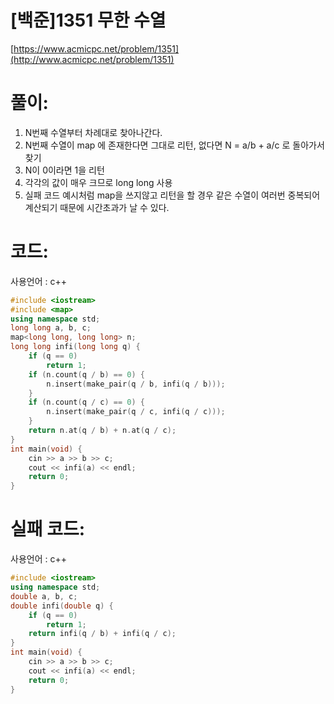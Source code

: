 # [백준]1351 무한 수열


[https://www.acmicpc.net/problem/1351](http://www.acmicpc.net/problem/1351)

# **풀이:**
1. N번째 수열부터 차례대로 찾아나간다.
2. N번째 수열이 map 에 존재한다면 그대로 리턴, 없다면 N = a/b + a/c 로 돌아가서 찾기
3. N이 0이라면 1을 리턴
4. 각각의 값이 매우 크므로 long long 사용
5. 실패 코드 예시처럼 map을 쓰지않고 리턴을 할 경우 같은 수열이 여러번 중복되어 계산되기 때문에 시간초과가 날 수 있다.


# **코드:**
사용언어 : c++

```c++
#include <iostream>
#include <map>
using namespace std;
long long a, b, c;
map<long long, long long> n;
long long infi(long long q) {
	if (q == 0)
		return 1;
	if (n.count(q / b) == 0) {
		n.insert(make_pair(q / b, infi(q / b)));
	}
	if (n.count(q / c) == 0) {
		n.insert(make_pair(q / c, infi(q / c)));
	}
	return n.at(q / b) + n.at(q / c);
}
int main(void) {
	cin >> a >> b >> c;
	cout << infi(a) << endl;
	return 0;
}	
```



# **실패 코드:**
사용언어 : c++

```c++
#include <iostream>
using namespace std;
double a, b, c;
double infi(double q) {
	if (q == 0)
		return 1;
	return infi(q / b) + infi(q / c);
}
int main(void) {
	cin >> a >> b >> c;
	cout << infi(a) << endl;
	return 0;
}	
```


